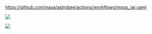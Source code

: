 https://github.com/nasa/astrobee/actions/workflows/msgs_jar.yaml



<a href="https://postgresql.org"><img src="https://img.shields.io/badge/Powered%20by-PostgreSQL-blue.svg"/></a>


<a href="https://github.com/nasa/astrobee/actions/workflows/msgs_jar.yaml"><img src="https://img.shields.io/badge/Build_jar_messages-passing-green.svg"/></a>



